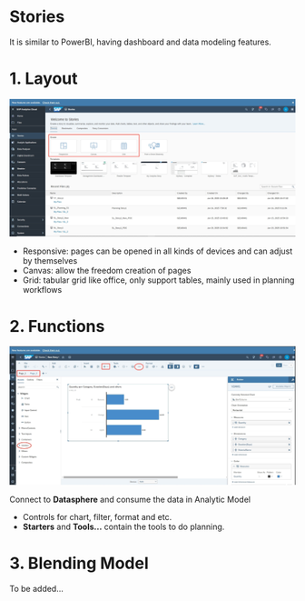 # Stories 

It is similar to PowerBI, having dashboard and data modeling features. 

# 1. Layout 

![alt text](/SAC/Reporting/images/S1.png)

- Responsive: pages can be opened in all kinds of devices and can adjust by themselves
- Canvas: allow the freedom creation of pages
- Grid: tabular grid like office, only support tables, mainly used in planning workflows

# 2. Functions 

![alt text](/SAC/Reporting/images/S2.png)

Connect to **Datasphere** and consume the data in Analytic Model

- Controls for chart, filter, format and etc.
- **Starters** and **Tools...** contain the tools to do planning.

# 3. Blending Model
To be added...
